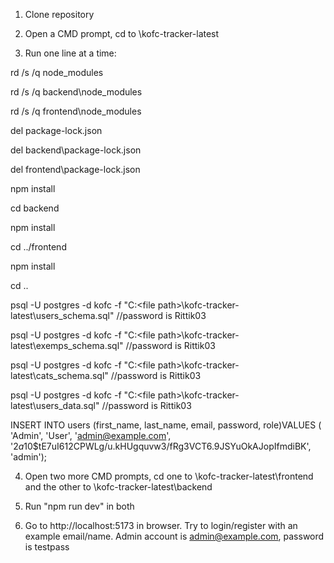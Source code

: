 1. Clone repository


2. Open a CMD prompt, cd to \kofc-tracker-latest


3. Run one line at a time:

rd /s /q node_modules

rd /s /q backend\node_modules

rd /s /q frontend\node_modules

del package-lock.json

del backend\package-lock.json

del frontend\package-lock.json

npm install

cd backend

npm install

cd ../frontend

npm install

cd ..

psql -U postgres -d kofc -f "C:\<file path>\kofc-tracker-latest\users_schema.sql" //password is Rittik03

psql -U postgres -d kofc -f "C:\<file path>\kofc-tracker-latest\exemps_schema.sql" //password is Rittik03

psql -U postgres -d kofc -f "C:\<file path>\kofc-tracker-latest\cats_schema.sql" //password is Rittik03

psql -U postgres -d kofc -f "C:\<file path>\kofc-tracker-latest\users_data.sql"   //password is Rittik03

INSERT INTO users (first_name, last_name, email, password, role)VALUES (  'Admin',   'User',   'admin@example.com',   '$2a$10$tE7uI612CPWLg/u.kHUgquvw3/fRg3VCT6.9JSYuOkAJopIfmdiBK',  'admin');


4. Open two more CMD prompts, cd one to \kofc-tracker-latest\frontend and the other to \kofc-tracker-latest\backend


5. Run "npm run dev" in both


6. Go to http://localhost:5173 in browser. Try to login/register with an example email/name. Admin account is admin@example.com, password is testpass
